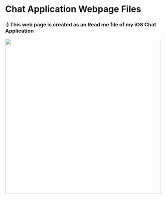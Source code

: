 <h1>Chat Application Webpage Files</h1>
<h3> :) This web page is created as an Read me file of my iOS Chat Application</h4>
<img src = "https://github.com/darshan72247/ChatApplicationWebsite/blob/master/ChatApplicationWebsite/websiteAnimationGig.gif" height=500 width=500>
